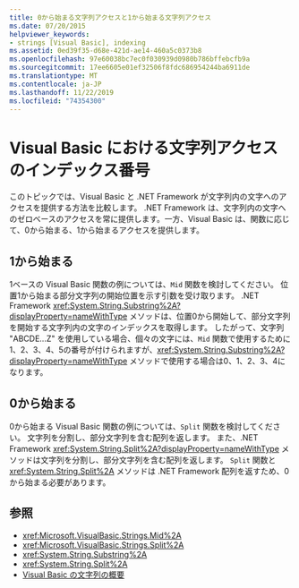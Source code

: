 ```yaml
---
title: 0から始まる文字列アクセスと1から始まる文字列アクセス
ms.date: 07/20/2015
helpviewer_keywords:
- strings [Visual Basic], indexing
ms.assetid: 0ed39f35-d68e-421d-ae14-460a5c0373b8
ms.openlocfilehash: 97e60038bc7ec0f030939d0980b786bffebcfb9a
ms.sourcegitcommit: 17ee6605e01ef32506f8fdc686954244ba6911de
ms.translationtype: MT
ms.contentlocale: ja-JP
ms.lasthandoff: 11/22/2019
ms.locfileid: "74354300"
---
```

# <a name="zero-based-vs-one-based-string-access-in-visual-basic"></a>Visual Basic における文字列アクセスのインデックス番号
このトピックでは、Visual Basic と .NET Framework が文字列内の文字へのアクセスを提供する方法を比較します。 .NET Framework は、文字列内の文字へのゼロベースのアクセスを常に提供します。一方、Visual Basic は、関数に応じて、0から始まる、1から始まるアクセスを提供します。  
  
## <a name="one-based"></a>1から始まる  
 1ベースの Visual Basic 関数の例については、`Mid` 関数を検討してください。 位置1から始まる部分文字列の開始位置を示す引数を受け取ります。 .NET Framework <xref:System.String.Substring%2A?displayProperty=nameWithType> メソッドは、位置0から開始して、部分文字列を開始する文字列内の文字のインデックスを取得します。 したがって、文字列 "ABCDE...Z" を使用している場合、個々の文字には、`Mid` 関数で使用するために1、2、3、4、5の番号が付けられますが、<xref:System.String.Substring%2A?displayProperty=nameWithType> メソッドで使用する場合は0、1、2、3、4になります。  
  
## <a name="zero-based"></a>0から始まる  
 0から始まる Visual Basic 関数の例については、`Split` 関数を検討してください。 文字列を分割し、部分文字列を含む配列を返します。 また、.NET Framework <xref:System.String.Split%2A?displayProperty=nameWithType> メソッドは文字列を分割し、部分文字列を含む配列を返します。 `Split` 関数と <xref:System.String.Split%2A> メソッドは .NET Framework 配列を返すため、0から始まる必要があります。  
  
## <a name="see-also"></a>参照

- <xref:Microsoft.VisualBasic.Strings.Mid%2A>
- <xref:Microsoft.VisualBasic.Strings.Split%2A>
- <xref:System.String.Substring%2A>
- <xref:System.String.Split%2A>
- [Visual Basic の文字列の概要](../../../../visual-basic/programming-guide/language-features/strings/introduction-to-strings.md)
